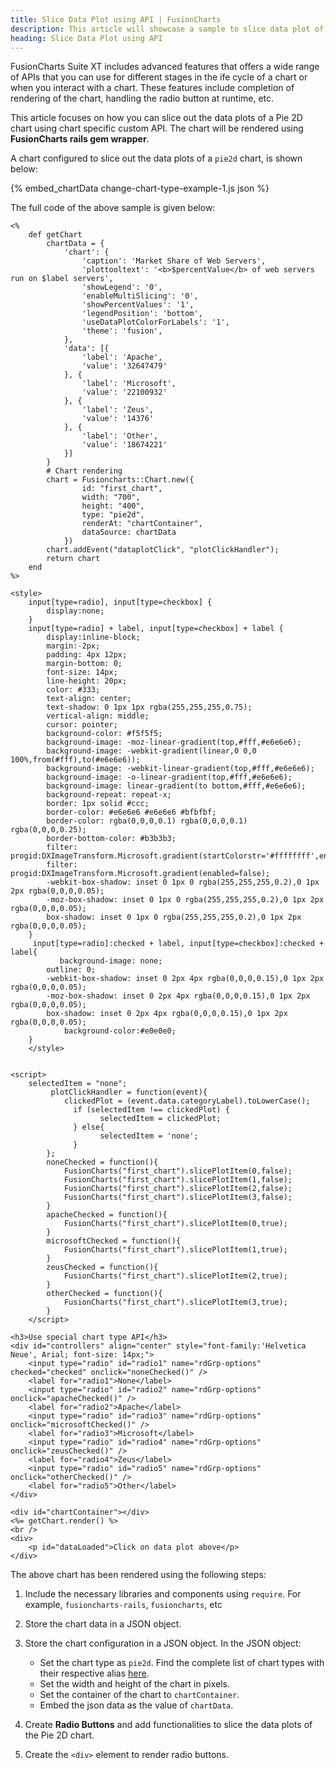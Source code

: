 ```yaml
---
title: Slice Data Plot using API | FusionCharts
description: This article will showcase a sample to slice data plot of the pie chart using chart specific custom API .
heading: Slice Data Plot using API
---
```


FusionCharts Suite XT includes advanced features that offers a wide range of APIs that you can use for different stages in the ife cycle of a chart or when you interact with a chart. These features include completion of rendering of the chart, handling the radio button at runtime, etc.

This article focuses on how you can slice out the data plots of a Pie 2D chart using chart specific custom API. The chart will be rendered using **FusionCharts rails gem wrapper**. 

A chart configured to slice out the data plots of a `pie2d` chart, is shown below:

{% embed_chartData change-chart-type-example-1.js json %}

The full code of the above sample is given below:

```
<%
    def getChart
        chartData = {
            'chart': {
                'caption': 'Market Share of Web Servers',
                'plottooltext': '<b>$percentValue</b> of web servers run on $label servers',
                'showLegend': '0',
                'enableMultiSlicing': '0',
                'showPercentValues': '1',
                'legendPosition': 'bottom',
                'useDataPlotColorForLabels': '1',
                'theme': 'fusion',
            },
            'data': [{
                'label': 'Apache',
                'value': '32647479'
            }, {
                'label': 'Microsoft',
                'value': '22100932'
            }, {
                'label': 'Zeus',
                'value': '14376'
            }, {
                'label': 'Other',
                'value': '18674221'
            }]
        }
        # Chart rendering 
        chart = Fusioncharts::Chart.new({
                id: "first_chart",
                width: "700",
                height: "400",
                type: "pie2d",
                renderAt: "chartContainer",
                dataSource: chartData
            })
        chart.addEvent("dataplotClick", "plotClickHandler");
        return chart
    end
%>

<style>
    input[type=radio], input[type=checkbox] {
        display:none;
    }
    input[type=radio] + label, input[type=checkbox] + label {
        display:inline-block;
        margin:-2px;
        padding: 4px 12px;
        margin-bottom: 0;
        font-size: 14px;
        line-height: 20px;
        color: #333;
        text-align: center;
        text-shadow: 0 1px 1px rgba(255,255,255,0.75);
        vertical-align: middle;
        cursor: pointer;
        background-color: #f5f5f5;
        background-image: -moz-linear-gradient(top,#fff,#e6e6e6);
        background-image: -webkit-gradient(linear,0 0,0 100%,from(#fff),to(#e6e6e6));
        background-image: -webkit-linear-gradient(top,#fff,#e6e6e6);
        background-image: -o-linear-gradient(top,#fff,#e6e6e6);
        background-image: linear-gradient(to bottom,#fff,#e6e6e6);
        background-repeat: repeat-x;
        border: 1px solid #ccc;
        border-color: #e6e6e6 #e6e6e6 #bfbfbf;
        border-color: rgba(0,0,0,0.1) rgba(0,0,0,0.1) rgba(0,0,0,0.25);
        border-bottom-color: #b3b3b3;
        filter: progid:DXImageTransform.Microsoft.gradient(startColorstr='#ffffffff',endColorstr='#ffe6e6e6',GradientType=0);
        filter: progid:DXImageTransform.Microsoft.gradient(enabled=false);
        -webkit-box-shadow: inset 0 1px 0 rgba(255,255,255,0.2),0 1px 2px rgba(0,0,0,0.05);
        -moz-box-shadow: inset 0 1px 0 rgba(255,255,255,0.2),0 1px 2px rgba(0,0,0,0.05);
        box-shadow: inset 0 1px 0 rgba(255,255,255,0.2),0 1px 2px rgba(0,0,0,0.05);
    }
     input[type=radio]:checked + label, input[type=checkbox]:checked + label{
           background-image: none;
        outline: 0;
        -webkit-box-shadow: inset 0 2px 4px rgba(0,0,0,0.15),0 1px 2px rgba(0,0,0,0.05);
        -moz-box-shadow: inset 0 2px 4px rgba(0,0,0,0.15),0 1px 2px rgba(0,0,0,0.05);
        box-shadow: inset 0 2px 4px rgba(0,0,0,0.15),0 1px 2px rgba(0,0,0,0.05);
            background-color:#e0e0e0;
    }
    </style>


<script>
    selectedItem = "none";
         plotClickHandler = function(event){
            clickedPlot = (event.data.categoryLabel).toLowerCase();
              if (selectedItem !== clickedPlot) {
                    selectedItem = clickedPlot;
              } else{
                    selectedItem = 'none';
              }
        };
        noneChecked = function(){
            FusionCharts("first_chart").slicePlotItem(0,false);
            FusionCharts("first_chart").slicePlotItem(1,false);
            FusionCharts("first_chart").slicePlotItem(2,false);
            FusionCharts("first_chart").slicePlotItem(3,false);
        }
        apacheChecked = function(){
            FusionCharts("first_chart").slicePlotItem(0,true);
        }
        microsoftChecked = function(){
            FusionCharts("first_chart").slicePlotItem(1,true);
        }
        zeusChecked = function(){
            FusionCharts("first_chart").slicePlotItem(2,true);
        }
        otherChecked = function(){
            FusionCharts("first_chart").slicePlotItem(3,true);
        }
    </script>

<h3>Use special chart type API</h3>
<div id="controllers" align="center" style="font-family:'Helvetica Neue', Arial; font-size: 14px;">
    <input type="radio" id="radio1" name="rdGrp-options" checked="checked" onclick="noneChecked()" />
    <label for="radio1">None</label>
    <input type="radio" id="radio2" name="rdGrp-options" onclick="apacheChecked()" />
    <label for="radio2">Apache</label>
    <input type="radio" id="radio3" name="rdGrp-options" onclick="microsoftChecked()" />
    <label for="radio3">Microsoft</label>
    <input type="radio" id="radio4" name="rdGrp-options" onclick="zeusChecked()" />
    <label for="radio4">Zeus</label>
    <input type="radio" id="radio5" name="rdGrp-options" onclick="otherChecked()" />
    <label for="radio5">Other</label>
</div>

<div id="chartContainer"></div>
<%= getChart.render() %>
<br />
<div>
    <p id="dataLoaded">Click on data plot above</p>
</div>
```

The above chart has been rendered using the following steps:

1. Include the necessary libraries and components using `require`. For example, `fusioncharts-rails`, `fusioncharts`, etc

2. Store the chart data in a JSON object.

3. Store the chart configuration in a JSON object. In the JSON object:
    * Set the chart type as `pie2d`. Find the complete list of chart types with their respective alias [here](https://www.fusioncharts.com/dev/chart-guide/list-of-charts).
    * Set the width and height of the chart in pixels. 
    * Set the container of the chart to `chartContainer`.
    * Embed the json data as the value of `chartData`.

4. Create **Radio Buttons** and add functionalities to slice the data plots of the Pie 2D chart.

5. Create the `<div>` element to render radio buttons.